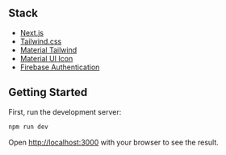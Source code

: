 ## Stack
- [Next.js](https://nextjs.org/)
- [Tailwind.css](https://tailwindcss.com/)
- [Material Tailwind](https://www.material-tailwind.com/)
- [Material UI Icon](https://mui.com/material-ui/material-icons/)
- [Firebase Authentication](https://firebase.google.com/docs/auth?hl=ja)

## Getting Started
First, run the development server:

```bash
npm run dev
```

Open [http://localhost:3000](http://localhost:3000) with your browser to see the result.
